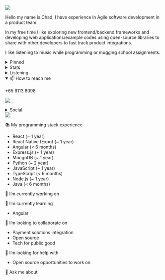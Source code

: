 <img src="https://readme-typing-svg.herokuapp.com?size=100&vCenter=true&width=1200&height=200&lines=Hey+there+I'm+Chad+%F0%9F%91%8B;CHADLIM.TECH" />

<p>Hello my name is Chad, I have experience in Agile software development in a product team.</p>
<p>In my free time I like exploring new frontend/backend frameworks and developing web applications/example codes using open-source libraries to share with other developers to fast track product integrations.</p>
<p>I like listening to music while programming or mugging school assignments.</p>

<details>
<summary>Pinned</summary>
<br>

|||
|---|---|
|||
</details>


<details>
<summary>Stats</summary>
<br>

<table>
  <tr>
    <td>
      <img src="https://github-readme-stats.vercel.app/api?username=chadlimjinjie" />
    </td>
    <td>
      <img src="https://github-readme-stats.vercel.app/api/top-langs/?username=chadlimjinjie&langs_count=8" />
    </td>
  </tr>
</table>
</details>


<details>
<summary>Listening</summary>
<br>

<table>
  <tr>
    <td>
      <img src="https://spotify-github-profile.vercel.app/api/view?uid=chadlimjinjie&cover_image=true&theme=novatorem&bar_color=53b14f&bar_color_cover=false" />
    </td>
    <td>
      <img src="https://spotify-recently-played-readme.vercel.app/api?user=chadlimjinjie" />
    </td>
  </tr>
</table>
</details>


<details open>
<summary>📫 How to reach me</summary>
<br>
+65 8113 6098

[![](https://img.shields.io/badge/Gmail-D14836?style=for-the-badge&logo=gmail&logoColor=white)](mailto:chadlimjinjie@gmail.com)
</details>

<details>
<summary>Social</summary>
<br>

[![](https://img.shields.io/badge/replit-667881?style=for-the-badge&logo=replit&logoColor=white)](https://replit.com/@ChadLim1)
[![](https://img.shields.io/badge/Twitter-1DA1F2?style=for-the-badge&logo=twitter&logoColor=white)](https://twitter.com/chadlimjinjie)
[![](https://img.shields.io/badge/LinkedIn-0077B5?style=for-the-badge&logo=linkedin&logoColor=white)](https://www.linkedin.com/in/chad-lim-739b36186/)
</details>

<a href="https://unstoppabledomains.com/d/chadlim.wallet">
  <img src="https://img.shields.io/badge/Buy_Me_A_Coffee-FFDD00?style=for-the-badge&logo=buy-me-a-coffee&logoColor=black" />
</a>


📚 My programming stack experience
- React (~ 1 year)
- React Native (Expo) (~ 1 year)
- Angular (< 6 months)
- Express.js (~ 1 year)
- MongoDB (~ 1 year)
- Python (~ 2 year)
- JavaScript (~ 1 year)
- TypeScript (< 6 months)
- Node.js (~ 1 year)
- Java (< 6 months)

🔭 I’m currently working on

🌱 I’m currently learning

- Angular

👯 I’m looking to collaborate on

- Payment solutions integration
- Open source
- Tech for public good

🤔 I’m looking for help with

- Open source opportunities to work on

💬 Ask me about





<!--
**chadlimjinjie/chadlimjinjie** is a ✨ _special_ ✨ repository because its `README.md` (this file) appears on your GitHub profile.

Here are some ideas to get you started:

- 🔭 I’m currently working on ...
- 🌱 I’m currently learning ...
- 👯 I’m looking to collaborate on ...
- 🤔 I’m looking for help with ...
- 💬 Ask me about ...
- 📫 How to reach me: ...
- 😄 Pronouns: ...
- ⚡ Fun fact: ...
-->
